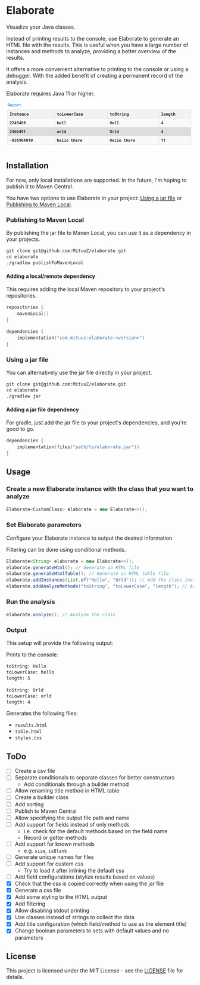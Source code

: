 # Elaborate
Visualize your Java classes.

Instead of printing results to the console, use Elaborate to generate an HTML file with the results. 
This is useful when you have a large number of instances and methods to analyze, 
providing a better overview of the results.

It offers a more convenient alternative to printing to the console or using a debugger. 
With the added benefit of creating a permanent record of the analysis.

Elaborate requires Java 11 or higher.

![](resources/html-table-example.png "An example of an HTML table output using hashCode as the title method")

## Installation
For now, only local installations are supported. In the future, I'm hoping to publish it to Maven Central.

You have two options to use Elaborate in your project:
[Using a jar file](#using-a-jar-file) or [Publishing to Maven Local](#publishing-to-maven-local).

### Publishing to Maven Local
By publishing the jar file to Maven Local, you can use it as a dependency in your projects.

```shell
git clone git@github.com:MituuZ/elaborate.git
cd elaborate
./gradlew publishToMavenLocal
```

#### Adding a local/remote dependency
This requires adding the local Maven repository to your project's repositories.
```kotlin
repositories {
    mavenLocal()
}
```

```kotlin
dependencies {
    implementation("com.mituuz:elaborate:<version>")
}
```

### Using a jar file
You can alternatively use the jar file directly in your project.

```shell
git clone git@github.com:MituuZ/elaborate.git
cd elaborate
./gradlew jar
```

#### Adding a jar file dependency
For gradle, just add the jar file to your project's dependencies, and you're good to go.

```kotlin
dependencies {
    implementation(files("path/to/elaborate.jar"))
}
```

## Usage
### Create a new Elaborate instance with the class that you want to analyze
```java
Elaborate<CustomClass> elaborate = new Elaborate<>();
```

### Set Elaborate parameters
Configure your Elaborate instance to output the desired information

Filtering can be done using conditional methods.

```java
Elaborate<String> elaborate = new Elaborate<>();
elaborate.generateHtml(); // Generate an HTML file
elaborate.generateHtmlTable(); // Generate an HTML table file
elaborate.addInstances(List.of("Hello", "Orld")); // Add the class instances to analyze
elaborate.addAnalyzeMethods("toString", "toLowerCase", "length"); // Add the methods to analyze
```

### Run the analysis
```java
elaborate.analyze(); // Analyze the class
```

### Output
This setup will provide the following output:

Prints to the console:
```
toString: Hello
toLowerCase: hello
length: 5

toString: Orld
toLowerCase: orld
length: 4
```

Generates the following files:
- `results.html`
- `table.html`
- `styles.css`

## ToDo
- [ ] Create a csv file
- [ ] Separate conditionals to separate classes for better constructors
  - Add conditionals through a builder method
- [ ] Allow renaming title method in HTML table
- [ ] Create a builder class
- [ ] Add sorting
- [ ] Publish to Maven Central
- [ ] Allow specifying the output file path and name
- [ ] Add support for fields instead of only methods
  - i.e. check for the default methods based on the field name
  - Record or getter methods
- [ ] Add support for known methods
  - e.g. `size`, `isBlank`
- [ ] Generate unique names for files
- [ ] Add support for custom css
  - Try to load it after inlining the default css
- [ ] Add field configurations (stylize results based on values)
- [x] Check that the css is copied correctly when using the jar file
- [x] Generate a css file
- [x] Add some styling to the HTML output
- [x] Add filtering
- [x] Allow disabling stdout printing
- [x] Use classes instead of strings to collect the data
- [x] Add title configuration (which field/method to use as the element title)
- [x] Change boolean parameters to sets with default values and no parameters

## License
This project is licensed under the MIT License - see the [LICENSE](LICENSE) file for details.
